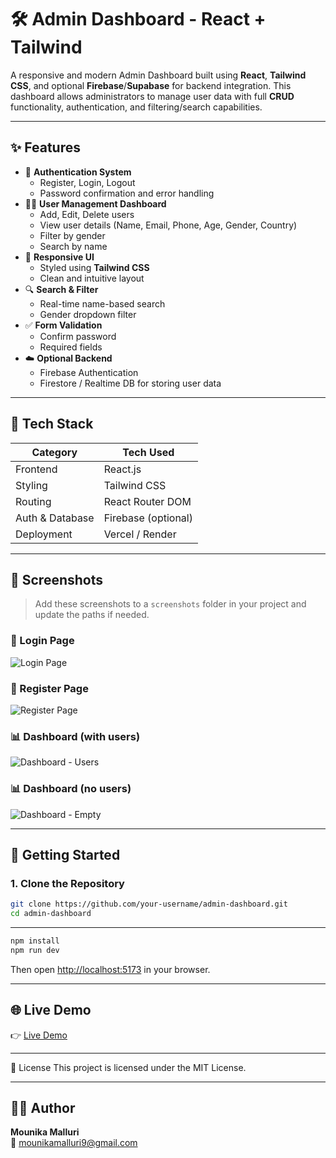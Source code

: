 # 🛠️ Admin Dashboard - React + Tailwind

A responsive and modern Admin Dashboard built using **React**, **Tailwind CSS**, and optional **Firebase**/**Supabase** for backend integration. This dashboard allows administrators to manage user data with full **CRUD** functionality, authentication, and filtering/search capabilities.

---

## ✨ Features

- 🔐 **Authentication System**
  - Register, Login, Logout
  - Password confirmation and error handling
- 🧑‍💼 **User Management Dashboard**
  - Add, Edit, Delete users
  - View user details (Name, Email, Phone, Age, Gender, Country)
  - Filter by gender
  - Search by name
- 📱 **Responsive UI**
  - Styled using **Tailwind CSS**
  - Clean and intuitive layout
- 🔍 **Search & Filter**
  - Real-time name-based search
  - Gender dropdown filter
- ✅ **Form Validation**
  - Confirm password
  - Required fields
- ☁️ **Optional Backend**
  - Firebase Authentication
  - Firestore / Realtime DB for storing user data

---

## 🔧 Tech Stack

| Category         | Tech Used            |
|------------------|----------------------|
| Frontend         | React.js             |
| Styling          | Tailwind CSS         |
| Routing          | React Router DOM     |
| Auth & Database  | Firebase (optional)  |
| Deployment       | Vercel / Render      |

---

## 📸 Screenshots

> Add these screenshots to a `screenshots` folder in your project and update the paths if needed.

### 🔐 Login Page  
![Login Page](./screenshots/login.png)

### 📝 Register Page  
![Register Page](./screenshots/register.png)

### 📊 Dashboard (with users)  
![Dashboard - Users](./screenshots/dashboard-users.png)

### 📊 Dashboard (no users)  
![Dashboard - Empty](./screenshots/dashboard-empty.png)

---

## 🚀 Getting Started

### 1. Clone the Repository

```bash
git clone https://github.com/your-username/admin-dashboard.git
cd admin-dashboard
```
---

```bash
npm install
npm run dev
```

Then open [http://localhost:5173](http://localhost:5173) in your browser.

---

## 🌐 Live Demo

👉 [Live Demo](https://admin-dashboard-nmxlduxbj-mounikas-projects-5f6c5aff.vercel.app/)

---

📄 License
This project is licensed under the MIT License.

---

## 🙋‍♀️ Author

**Mounika Malluri**  
📧 [mounikamalluri9@gmail.com](mailto:mounikamalluri9@gmail.com)


